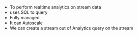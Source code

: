 - To perform realtime analytics on stream data
- uses SQL to query
- Fully managed
- It can Autoscale
- We can create a stream out of Analytics query on the stream